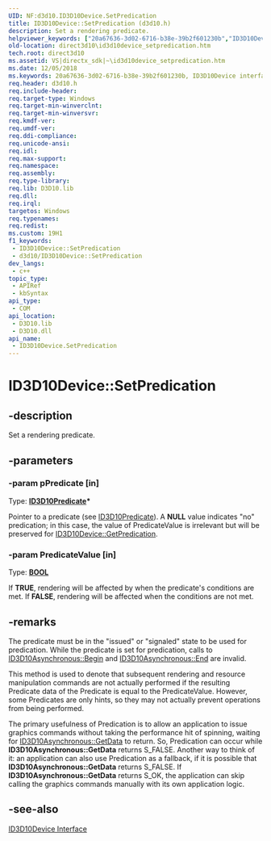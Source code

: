 ```yaml
---
UID: NF:d3d10.ID3D10Device.SetPredication
title: ID3D10Device::SetPredication (d3d10.h)
description: Set a rendering predicate.
helpviewer_keywords: ["20a67636-3d02-6716-b38e-39b2f601230b","ID3D10Device interface [Direct3D 10]","SetPredication method","ID3D10Device.SetPredication","ID3D10Device::SetPredication","SetPredication","SetPredication method [Direct3D 10]","SetPredication method [Direct3D 10]","ID3D10Device interface","d3d10/ID3D10Device::SetPredication","direct3d10.id3d10device_setpredication"]
old-location: direct3d10\id3d10device_setpredication.htm
tech.root: direct3d10
ms.assetid: VS|directx_sdk|~\id3d10device_setpredication.htm
ms.date: 12/05/2018
ms.keywords: 20a67636-3d02-6716-b38e-39b2f601230b, ID3D10Device interface [Direct3D 10],SetPredication method, ID3D10Device.SetPredication, ID3D10Device::SetPredication, SetPredication, SetPredication method [Direct3D 10], SetPredication method [Direct3D 10],ID3D10Device interface, d3d10/ID3D10Device::SetPredication, direct3d10.id3d10device_setpredication
req.header: d3d10.h
req.include-header: 
req.target-type: Windows
req.target-min-winverclnt: 
req.target-min-winversvr: 
req.kmdf-ver: 
req.umdf-ver: 
req.ddi-compliance: 
req.unicode-ansi: 
req.idl: 
req.max-support: 
req.namespace: 
req.assembly: 
req.type-library: 
req.lib: D3D10.lib
req.dll: 
req.irql: 
targetos: Windows
req.typenames: 
req.redist: 
ms.custom: 19H1
f1_keywords:
 - ID3D10Device::SetPredication
 - d3d10/ID3D10Device::SetPredication
dev_langs:
 - c++
topic_type:
 - APIRef
 - kbSyntax
api_type:
 - COM
api_location:
 - D3D10.lib
 - D3D10.dll
api_name:
 - ID3D10Device.SetPredication
---
```


# ID3D10Device::SetPredication


## -description

Set a rendering predicate.

## -parameters

### -param pPredicate [in]

Type: <b><a href="/windows/desktop/api/d3d10/nn-d3d10-id3d10predicate">ID3D10Predicate</a>*</b>

Pointer to a predicate (see <a href="/windows/desktop/api/d3d10/nn-d3d10-id3d10predicate">ID3D10Predicate</a>). A <b>NULL</b> value indicates "no" predication; in this case, the value of PredicateValue is irrelevant but will be preserved for <a href="/windows/desktop/api/d3d10/nf-d3d10-id3d10device-getpredication">ID3D10Device::GetPredication</a>.

### -param PredicateValue [in]

Type: <b><a href="/windows/desktop/WinProg/windows-data-types">BOOL</a></b>

If <b>TRUE</b>, rendering will be affected by when the predicate's conditions are met. If <b>FALSE</b>, rendering will be affected when the conditions are not met.

## -remarks

The predicate must be in the "issued" or "signaled" state to be used for predication. While the predicate is set for predication, calls to <a href="/windows/desktop/api/d3d10/nf-d3d10-id3d10asynchronous-begin">ID3D10Asynchronous::Begin</a> and <a href="/windows/desktop/api/d3d10/nf-d3d10-id3d10asynchronous-end">ID3D10Asynchronous::End</a> are invalid.

This method is used to denote that subsequent rendering and resource manipulation commands are not actually performed if the resulting Predicate data of the Predicate is equal to the PredicateValue. However, some Predicates are only hints, so they may not actually prevent operations from being performed. 

The primary usefulness of Predication is to allow an application to issue graphics commands without taking the performance hit of spinning, waiting for <a href="/windows/desktop/api/d3d10/nf-d3d10-id3d10asynchronous-getdata">ID3D10Asynchronous::GetData</a> to return. So, Predication can occur while <b>ID3D10Asynchronous::GetData</b> returns S_FALSE. Another way to think of it: an application can also use Predication as a fallback, if it is possible that <b>ID3D10Asynchronous::GetData</b> returns S_FALSE. If <b>ID3D10Asynchronous::GetData</b> returns S_OK, the application can skip calling the graphics commands manually with its own application logic.

## -see-also

<a href="/windows/desktop/api/d3d10/nn-d3d10-id3d10device">ID3D10Device Interface</a>